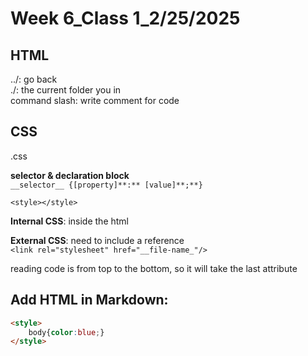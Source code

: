 # Week 6_Class 1_2/25/2025
## HTML
 ../: go back  
 ./: the current folder you in  
 command slash: write comment for code

 ## CSS
 .css

 **selector & declaration block**  
 `__selector__ {[property]**:** [value]**;**}`

`<style></style>`

**Internal CSS**: inside the html  
  
**External CSS**: need to include a reference  
`<link rel="stylesheet" href="__file-name_"/>`

reading code is from top to the bottom, so it will take the last attribute

## Add HTML in Markdown: ##
```html
<style>
    body{color:blue;}
</style>


